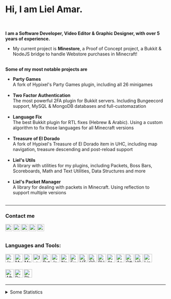# Hi, I am Liel Amar.

<br>

<b>I am a Software Developer, Video Editor & Graphic Designer, with over 5 years of experience.</b>
<ul>
  <li>My current project is <b>Minestore</b>, a Proof of Concept project, a Bukkit & NodeJS bridge to handle Webstore purchases in Minecraft!</li>
</ul>
<br>
<b>Some of my most notable projects are</b>
<ul>
  <li><b>Party Games</b><br>A fork of Hypixel's Party Games plugin, including all 26 minigames</li><br>
  <li><b>Two Factor Authentication</b><br>The most powerful 2FA plugin for Bukkit servers. Including Bungeecord support, MySQL & MongoDB databases and full-customazation</li><br>
  <li><b>Language Fix</b><br>The best Bukkit plugin for RTL fixes (Hebrew & Arabic). Using a custom algorithm to fix those languages for all Minecraft versions</li><br>
  <li><b>Treasure of El Dorado</b><br>A fork of Hypixel's Treasure of El Dorado item in UHC, including map navigation, treasure descending and post-reload support</li><br>
  <li><b>Liel's Utils</b><br>A library with utilities for my plugins, including Packets, Boss Bars, Scoreboards, Math and Text Utilities, Data Structures and more</li><br>
  <li><b>Liel's Packet Manager</b><br>A library for dealing with packets in Minecraft. Using reflection to support multiple versions</li><br>
</ul>

---

### Contact me

[<img align="left" alt="website"  width="22px" style="fill: orange;" src="https://lielamar.com/cdn/svg/website.svg" />][website]
[<img align="left" alt="twitter"  width="22px" src="https://lielamar.com/cdn/svg/twitter.svg" />][twitter]
[<img align="left" alt="youtube"  width="22px" src="https://lielamar.com/cdn/svg/youtube.svg" />][youtube]
[<img align="left" alt="spigot"   width="22px" src="https://lielamar.com/cdn/svg/spigot.svg" />][spigot]
[<img align="left" alt="linkedin" width="22px" src="https://lielamar.com/cdn/svg/linkedin.svg" />][linkedin]

<br><br>

### Languages and Tools:
<img align="left" alt="Java" width="26px" src="https://lielamar.com/cdn/svg/java.svg" />
<img align="left" alt="MySQL" width="26px" src="https://lielamar.com/cdn/svg/mysql.svg" />
<img align="left" alt="MongoDB" width="26px" src="https://lielamar.com/cdn/svg/mongodb.svg" />
<img align="left" alt="IntelliJ" width="26px" src="https://lielamar.com/cdn/svg/intellij.svg" />
<img align="left" alt="Python" width="26px" src="https://lielamar.com/cdn/svg/python.svg" />
<img align="left" alt="JavaScript" width="26px" src="https://lielamar.com/cdn/svg/javascript.svg" />
<img align="left" alt="NodeJS" width="26px" src="https://lielamar.com/cdn/svg/nodejs.svg" />
<img align="left" alt="Express" width="26px" src="https://lielamar.com/cdn/svg/express.svg" />
<img align="left" alt="HTML5" width="26px" src="https://lielamar.com/cdn/svg/html5.svg" />
<img align="left" alt="CSS3" width="26px" src="https://lielamar.com/cdn/svg/css3.svg" />
<img align="left" alt="PHP" width="26px" src="https://lielamar.com/cdn/svg/php.svg" />
<img align="left" alt="Atom" width="26px" src="https://lielamar.com/cdn/svg/atom.svg" />
<img align="left" alt="Android" width="26px" src="https://lielamar.com/cdn/svg/android.svg" />
<img align="left" alt="C#" width="26px" src="https://lielamar.com/cdn/svg/csharp.svg" />
<img align="left" alt="VS Code" width="26px" src="https://lielamar.com/cdn/svg/vs.svg" />
<img align="left" alt="Linux" width="26px" src="https://lielamar.com/cdn/svg/linux.svg" />

<br><br>

<img align="left" alt="After Effects" width="26px" src="https://lielamar.com/cdn/svg/aftereffects.svg" />
<img align="left" alt="Premiere Pro" width="26px" src="https://lielamar.com/cdn/svg/premierepro.svg" />
<img align="left" alt="Photoshop" width="26px" src="https://lielamar.com/cdn/svg/photoshop.svg" />

<br><br>

---

<details>
  <summary>Some Statistics</summary>
  <img align="left" alt="GitHub Stats" src="https://github-readme-stats.codestackr.vercel.app/api?username=LielAmar&show_icons=true&hide_border=true"/>
</details>

[website]: https://lielamar.com
[twitter]: https://twitter.com/IamLielAmar
[youtube]: https://www.youtube.com/channel/UCK9c8Rixqzy7LqG8eBDy9Fg
[spigot]: https://www.spigotmc.org/members/scorpyon.446937/
[linkedin]: https://www.linkedin.com/in/liel-amar-6069a41a5/

